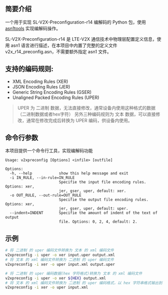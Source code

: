 ## 简要介绍
一个用于实现 SL-V2X-Preconfiguration-r14 编解码的 Python 包，使用 [asn1tools](https://github.com/eerimoq/asn1tools) 实现编解码操作。

SL-V2X-Preconfiguration-r14 是 LTE-V2X 通信技术中物理层配置定义信息，使用 asn1 语言进行描述，在本项目中内置了完整的定义文件 v2x_r14_preconfig.asn，不需要额外指定 asn1 文件。

## 支持的编码规则:
- XML Encoding Rules (XER)
- JSON Encoding Rules (JER)
- Generic String Encoding Rules (GSER)
- Unaligned Packed Encoding Rules (UPER)

> UPER 为 二进制 数据，无法直接修改，通常设备内使用这种格式的数据（二进制数据或者hex字符）
另外三种编码规则为 文本 数据，可以直接修改，通常在修改完成后转换为 UPER 编码，供设备内使用。

## 命令行参数
本项目提供一个命令行工具，实现编解码功能

```
Usage: v2xpreconfig [Options] <infile> [outfile]

Options:
  -h, --help            show this help message and exit
  -i IN_RULE, --in-rule=IN_RULE
                        Specifie the input file encoding rules. Options: xer,
                        jer, gser, uper, default: xer.
  -o OUT_RULE, --out-rule=OUT_RULE
                        Specifie the output file encoding rules. Options: xer,
                        jer, gser, uper, default: uper.
  --indent=INDENT       Specifie the amount of indent of the text of output
                        file. Options: 0, 2, 4, default: 2.
```

## 示例
```bash
# 将 二进制 的 uper 编码文件转换为 文本 的 xml 编码文件
v2xpreconfig -i uper -o xer input.uper output.xml
# 将 文本 的 xml 编码文件转换为 二进制 的 uper 编码文件
v2xpreconfig -i xer -o uper input.xml output.uper

# 将 二进制 的 uper 编码数据(hex 字符格式)转换为 文本 的 xml 编码文件
v2xpreconfig -i uper -o xer ${HEX} output.xml
# 将 文本 的 xml 编码文件转换为 二进制 的 uper 编码格式，以 hex 字符串格式输出到 标准设备
v2xpreconfig -i xer -o uper input.xml
```
